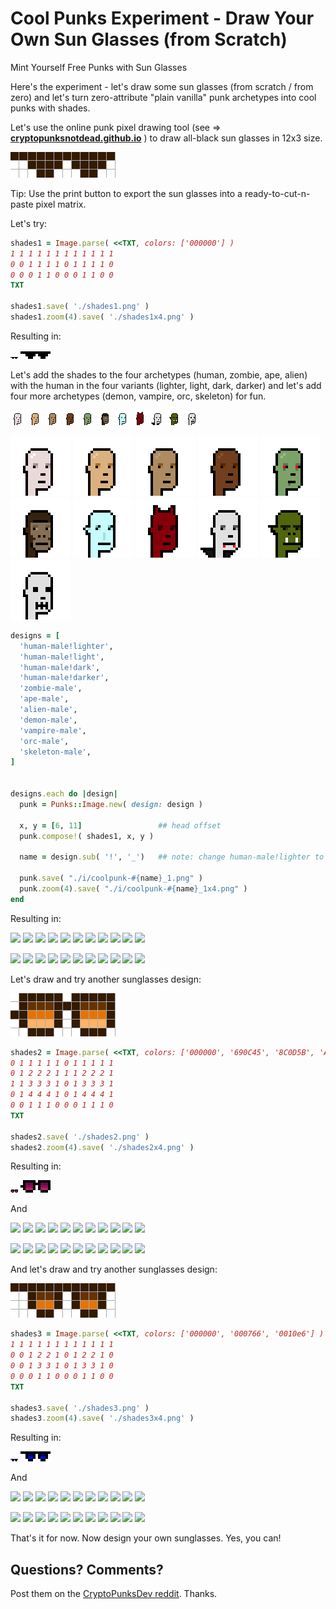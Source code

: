 # Cool Punks Experiment - Draw Your Own Sun Glasses (from Scratch)

Mint Yourself Free Punks with Sun Glasses


Here's the experiment - let's draw some sun glasses (from scratch / from zero)
and let's turn zero-attribute "plain vanilla" punk archetypes
into cool punks with shades.


Let's use the online punk pixel drawing tool (see => [**cryptopunksnotdead.github.io**](https://cryptopunksnotdead.github.io) )
to draw all-black sun glasses in 12x3 size.


![](i/pixel-shades1.png)

Tip: Use the print button to export the sun glasses into
a ready-to-cut-n-paste pixel matrix.


Let's try:

``` ruby
shades1 = Image.parse( <<TXT, colors: ['000000'] )
1 1 1 1 1 1 1 1 1 1 1 1
0 0 1 1 1 1 0 1 1 1 1 0
0 0 0 1 1 0 0 0 1 1 0 0
TXT

shades1.save( './shades1.png' )
shades1.zoom(4).save( './shades1x4.png' )
```

Resulting in:

![](i/shades1.png)
![](i/shades1x4.png)




Let's add the shades to the four archetypes
(human, zombie, ape, alien)  with the human in the four
variants (lighter, light, dark, darker)
and let's add four more archetypes
(demon, vampire, orc, skeleton) for fun.

![](i/design-human-male_lighter.png)
![](i/design-human-male_light.png)
![](i/design-human-male_dark.png)
![](i/design-human-male_darker.png)
![](i/design-zombie-male.png)
![](i/design-ape-male.png)
![](i/design-alien-male.png)
![](i/design-demon-male.png)
![](i/design-vampire-male.png)
![](i/design-orc-male.png)
![](i/design-skeleton-male.png)

![](i/design-human-male_lighterx4.png)
![](i/design-human-male_lightx4.png)
![](i/design-human-male_darkx4.png)
![](i/design-human-male_darkerx4.png)
![](i/design-zombie-malex4.png)
![](i/design-ape-malex4.png)
![](i/design-alien-malex4.png)
![](i/design-demon-malex4.png)
![](i/design-vampire-malex4.png)
![](i/design-orc-malex4.png)
![](i/design-skeleton-malex4.png)



``` ruby
designs = [
  'human-male!lighter',
  'human-male!light',
  'human-male!dark',
  'human-male!darker',
  'zombie-male',
  'ape-male',
  'alien-male',
  'demon-male',
  'vampire-male',
  'orc-male',
  'skeleton-male',
]


designs.each do |design|
  punk = Punks::Image.new( design: design )

  x, y = [6, 11]                 ## head offset
  punk.compose!( shades1, x, y )

  name = design.sub( '!', '_')   ## note: change human-male!lighter to human-male_lighter

  punk.save( "./i/coolpunk-#{name}_1.png" )
  punk.zoom(4).save( "./i/coolpunk-#{name}_1x4.png" )
end
```


Resulting in:

![](i/design-human-male_lighter_1.png)
![](i/design-human-male_light_1.png)
![](i/design-human-male_dark_1.png)
![](i/design-human-male_darker_1.png)
![](i/design-zombie-male_1.png)
![](i/design-ape-male_1.png)
![](i/design-alien-male_1.png)
![](i/design-demon-male_1.png)
![](i/design-vampire-male_1.png)
![](i/design-orc-male_1.png)
![](i/design-skeleton-male_1.png)

![](i/design-human-male_lighterx4_1.png)
![](i/design-human-male_lightx4_1.png)
![](i/design-human-male_darkx4_1.png)
![](i/design-human-male_darkerx4_1.png)
![](i/design-zombie-malex4_1.png)
![](i/design-ape-malex4_1.png)
![](i/design-alien-malex4_1.png)
![](i/design-demon-malex4_1.png)
![](i/design-vampire-malex4_1.png)
![](i/design-orc-malex4_1.png)
![](i/design-skeleton-malex4_1.png)



Let's draw and try another sunglasses design:

![](i/pixel-shades2.png)

``` ruby
shades2 = Image.parse( <<TXT, colors: ['000000', '690C45', '8C0D5B', 'AD2160'] )
0 1 1 1 1 1 0 1 1 1 1 1
0 1 2 2 2 1 1 1 2 2 2 1
1 1 3 3 3 1 0 1 3 3 3 1
0 1 4 4 4 1 0 1 4 4 4 1
0 0 1 1 1 0 0 0 1 1 1 0
TXT

shades2.save( './shades2.png' )
shades2.zoom(4).save( './shades2x4.png' )
```

Resulting in:

![](i/shades2.png)
![](i/shades2x4.png)

And


![](i/design-human-male_lighter_2.png)
![](i/design-human-male_light_2.png)
![](i/design-human-male_dark_2.png)
![](i/design-human-male_darker_2.png)
![](i/design-zombie-male_2.png)
![](i/design-ape-male_2.png)
![](i/design-alien-male_2.png)
![](i/design-demon-male_2.png)
![](i/design-vampire-male_2.png)
![](i/design-orc-male_2.png)
![](i/design-skeleton-male_2.png)

![](i/design-human-male_lighterx4_2.png)
![](i/design-human-male_lightx4_2.png)
![](i/design-human-male_darkx4_2.png)
![](i/design-human-male_darkerx4_2.png)
![](i/design-zombie-malex4_2.png)
![](i/design-ape-malex4_2.png)
![](i/design-alien-malex4_2.png)
![](i/design-demon-malex4_2.png)
![](i/design-vampire-malex4_2.png)
![](i/design-orc-malex4_2.png)
![](i/design-skeleton-malex4_2.png)



And let's draw and try another sunglasses design:

![](i/pixel-shades3.png)

``` ruby
shades3 = Image.parse( <<TXT, colors: ['000000', '000766', '0010e6'] )
1 1 1 1 1 1 1 1 1 1 1 1
0 0 1 2 2 1 0 1 2 2 1 0
0 0 1 3 3 1 0 1 3 3 1 0
0 0 0 1 1 0 0 0 1 1 0 0
TXT

shades3.save( './shades3.png' )
shades3.zoom(4).save( './shades3x4.png' )
```

Resulting in:

![](i/shades3.png)
![](i/shades3x4.png)

And


![](i/design-human-male_lighter_3.png)
![](i/design-human-male_light_3.png)
![](i/design-human-male_dark_3.png)
![](i/design-human-male_darker_3.png)
![](i/design-zombie-male_3.png)
![](i/design-ape-male_3.png)
![](i/design-alien-male_3.png)
![](i/design-demon-male_3.png)
![](i/design-vampire-male_3.png)
![](i/design-orc-male_3.png)
![](i/design-skeleton-male_3.png)

![](i/design-human-male_lighterx4_3.png)
![](i/design-human-male_lightx4_3.png)
![](i/design-human-male_darkx4_3.png)
![](i/design-human-male_darkerx4_3.png)
![](i/design-zombie-malex4_3.png)
![](i/design-ape-malex4_3.png)
![](i/design-alien-malex4_3.png)
![](i/design-demon-malex4_3.png)
![](i/design-vampire-malex4_3.png)
![](i/design-orc-malex4_3.png)
![](i/design-skeleton-malex4_3.png)



That's it for now.  Now design your own sunglasses. Yes, you can!




## Questions? Comments?

Post them on the [CryptoPunksDev reddit](https://old.reddit.com/r/CryptoPunksDev). Thanks.
